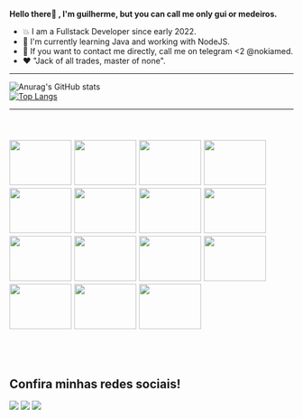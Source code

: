 

<b> Hello there👋 , I'm guilherme, but you can call me only gui or medeiros. </b>
          <ul>
          <li>💥 I am a Fullstack Developer since early 2022. </li>
          <li>💢 I'm currently learning Java and working with NodeJS. </li>
          <li>💬 If you want to contact me directly, call me on telegram <2 @nokiamed. </li>
          <li>❤️ "Jack of all trades, master of none". </li>
          </ul>
 <hr>
 
                    
          

![Anurag's GitHub stats](https://github-readme-stats.vercel.app/api?username=medeirosdev&show_icons=true&theme=gruvbox)
<br>
[![Top Langs](https://github-readme-stats.vercel.app/api/top-langs/?username=medeirosdev&layout=compact)](https://github.com/anuraghazra/github-readme-stats)
<br>
<link rel="stylesheet" href="https://cdn.jsdelivr.net/gh/devicons/devicon@v2.15.1/devicon.min.css">
<hr>
<h2>
<div style="display: inline_block"><br>
<img height="80" width="110"  src="https://cdn.jsdelivr.net/gh/devicons/devicon/icons/css3/css3-original-wordmark.svg" />
<img height="80" width="110" src="https://cdn.jsdelivr.net/gh/devicons/devicon/icons/bootstrap/bootstrap-original-wordmark.svg" />
<img height="80" width="110"  src="https://cdn.jsdelivr.net/gh/devicons/devicon/icons/html5/html5-original-wordmark.svg" />
<img height="80" width="110"  src="https://cdn.jsdelivr.net/gh/devicons/devicon/icons/javascript/javascript-original.svg" />
<img height="80" width="110" src="https://cdn.jsdelivr.net/gh/devicons/devicon/icons/markdown/markdown-original.svg" />
<img height="80" width="110" src="https://cdn.jsdelivr.net/gh/devicons/devicon/icons/python/python-original-wordmark.svg" />
<img height="80" width="110" src="https://cdn.jsdelivr.net/gh/devicons/devicon/icons/mysql/mysql-original-wordmark.svg" />
<img height="80" width="110" src="https://cdn.jsdelivr.net/gh/devicons/devicon/icons/typescript/typescript-original.svg" />
<img height="80" width="110" src="https://cdn.jsdelivr.net/gh/devicons/devicon/icons/nodejs/nodejs-original.svg" />
<img height="80" width="110" src="https://cdn.jsdelivr.net/gh/devicons/devicon/icons/react/react-original-wordmark.svg" />
<img height="80" width="110" src="https://cdn.jsdelivr.net/gh/devicons/devicon/icons/java/java-original-wordmark.svg" />
<img height="80" width="110" src="https://cdn.jsdelivr.net/gh/devicons/devicon/icons/express/express-original-wordmark.svg" />
<img height="80" width="110" src="https://cdn.jsdelivr.net/gh/devicons/devicon/icons/handlebars/handlebars-original-wordmark.svg" />
<img height="80" width="110" src="https://cdn.jsdelivr.net/gh/devicons/devicon/icons/mongodb/mongodb-original-wordmark.svg" />
<img height="80" width="110" src="https://cdn.jsdelivr.net/gh/devicons/devicon/icons/spring/spring-original-wordmark.svg" />
          
          
                            
                  
</div>


<br>
<br>
<h2>Confira minhas redes sociais!</h2>
<div style="display: inline_block">
<img src="https://img.shields.io/badge/Telegram-2CA5E0?style=for-the-badge&logo=telegram&logoColor=white">
<img src="https://img.shields.io/badge/Instagram-E4405F?style=for-the-badge&logo=instagram&logoColor=white">
<img src="https://img.shields.io/badge/LinkedIn-0077B5?style=for-the-badge&logo=linkedin&logoColor=white"
          
          
</div>
          
          

          
          


          

